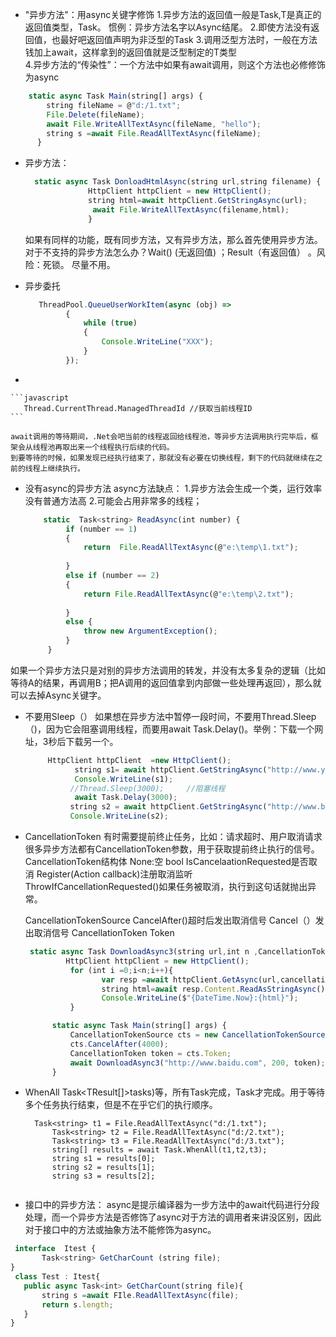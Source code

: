 *   "异步方法"：用async关键字修饰
    1.异步方法的返回值一般是Task,T是真正的返回值类型，Task。
    惯例：异步方法名字以Async结尾。
    2.即使方法没有返回值，也最好吧返回值声明为非泛型的Task
    3.调用泛型方法时，一般在方法钱加上await，这样拿到的返回值就是泛型制定的T类型\
    4.异步方法的“传染性”：一个方法中如果有await调用，则这个方法也必修修饰为async

```javascript
	static async Task Main(string[] args) {
        string fileName = @"d:/1.txt";
        File.Delete(fileName);
        await File.WriteAllTextAsync(fileName, "hello");
        string s =await File.ReadAllTextAsync(fileName);
      }
```

*   异步方法：

    ```javascript
      static async Task DonloadHtmlAsync(string url,string filename) {
                  HttpClient httpClient = new HttpClient();
                  string html=await httpClient.GetStringAsync(url);
                   await File.WriteAllTextAsync(filename,html);
                  }
    ```

    如果有同样的功能，既有同步方法，又有异步方法，那么首先使用异步方法。
    对于不支持的异步方法怎么办？Wait() (无返回值)   ；Result（有返回值） 。风险：死锁。 尽量不用。

*   异步委托

    ```javascript
       ThreadPool.QueueUserWorkItem(async (obj) =>
             {
                 while (true)
                 {
                     Console.WriteLine("XXX");
                 }
             });
    ```

*

    ```javascript
       Thread.CurrentThread.ManagedThreadId //获取当前线程ID
    ```

    await调用的等待期间，.Net会吧当前的线程返回给线程池，等异步方法调用执行完毕后，框架会从线程池再取出来一个线程执行后续的代码。
    到要等待的时候，如果发现已经执行结束了，那就没有必要在切换线程，剩下的代码就继续在之前的线程上继续执行。

*   没有async的异步方法
    async方法缺点：
    1.异步方法会生成一个类，运行效率没有普通方法高
    2.可能会占用非常多的线程；

    ```javascript
        static  Task<string> ReadAsync(int number) {
             if (number == 1)
             {
                 return  File.ReadAllTextAsync(@"e:\temp\1.txt");
             
             }
             else if (number == 2)
             {
                 return File.ReadAllTextAsync(@"e:\temp\2.txt");
                
             }
             else {
                 throw new ArgumentException();
             }
         }
    ```

如果一个异步方法只是对别的异步方法调用的转发，并没有太多复杂的逻辑（比如等待A的结果，再调用B；把A调用的返回值拿到内部做一些处理再返回），那么就可以去掉Async关键字。

*   不要用Sleep（）
    如果想在异步方法中暂停一段时间，不要用Thread.Sleep（)，因为它会阻塞调用线程，而要用await Task.Delay()。举例：下载一个网址，3秒后下载另一个。

    ```javascript
         HttpClient httpClient  =new HttpClient();
               string s1= await httpClient.GetStringAsync("http://www.youzack.com");
               Console.WriteLine(s1);
              //Thread.Sleep(3000);     //阻塞线程
               await Task.Delay(3000);
              string s2 = await httpClient.GetStringAsync("http://www.baidu.com");
              Console.WriteLine(s2);
    ```

*   CancellationToken
    有时需要提前终止任务，比如：请求超时、用户取消请求
    很多异步方法都有CancellationToken参数，用于获取提前终止执行的信号。
    CancellationToken结构体
    None:空
    bool IsCancelaationRequested是否取消
    Register(Action callback)注册取消监听
    ThrowIfCancellationRequested()如果任务被取消，执行到这句话就抛出异常。

    CancellationTokenSource
    CancelAfter()超时后发出取消信号
    Cancel（）发出取消信号
    CancellationToken Token

    ```javascript
     static async Task DownloadAsync3(string url,int n ,CancellationToken cancellationToken)  {
             HttpClient httpClient = new HttpClient();
              for (int i =0;i<n;i++){
                     var resp =await httpClient.GetAsync(url,cancellationToken);
                     string html=await resp.Content.ReadAsStringAsync();
                     Console.WriteLine($"{DateTime.Now}:{html}");
              }

          static async Task Main(string[] args) {
              CancellationTokenSource cts = new CancellationTokenSource();
              cts.CancelAfter(4000);
              CancellationToken token = cts.Token;
              await DownloadAsync3("http://www.baidu.com", 200, token);
          }
    ```

*   WhenAll
    Task\<TResult\[]>tasks)等，所有Task完成，Task才完成。用于等待多个任务执行结束，但是不在乎它们的执行顺序。

    ```
      Task<string> t1 = File.ReadAllTextAsync("d:/1.txt");
          Task<string> t2 = File.ReadAllTextAsync("d:/2.txt");
          Task<string> t3 = File.ReadAllTextAsync("d:/3.txt");
          string[] results = await Task.WhenAll(t1,t2,t3);
          string s1 = results[0];
          string s2 = results[1];
          string s3 = results[2];
          
    ```

*   接口中的异步方法：
    async是提示编译器为一步方法中的await代码进行分段处理，而一个异步方法是否修饰了async对于方法的调用者来讲没区别，因此对于接口中的方法或抽象方法不能修饰为async。

```javascript
 interface  Itest {
       Task<string> GetCharCount (string file);
}
 class Test : Itest{
   public async Task<int> GetCharCount(string file){
       string s =await FIle.ReadAllTextAsync(file);
       return s.length;
   }
}
```

